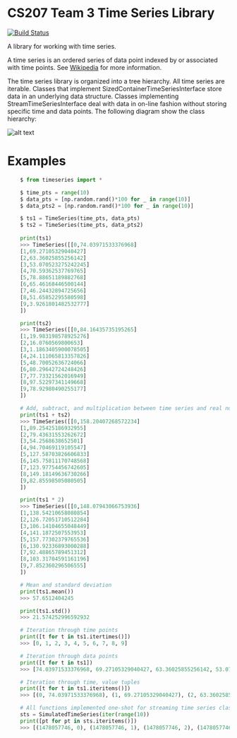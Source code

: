 # CS207 Team 3 Time Series Library

[![Build Status](https://travis-ci.org/cs207-2016/cs207project.svg?branch=master)](https://travis-ci.org/cs207-2016/cs207project)

A library for working with time series. 

A time series is an ordered series of data point indexed by or associated with time points. See [Wikipedia](https://en.wikipedia.org/wiki/Time_series) for more information.

The time series library is organized into a tree hierarchy. All time series are iterable. Classes that implement SizedContainerTimeSeriesInterface store data in an underlying data structure. Classes implementing StreamTimeSeriesInterface deal with data in on-line fashion without storing specific time and data points. The following diagram show the class hierarchy:

![alt text](https://github.com/cs207project/images/class_hierarchy.png "Class Hierarchy1")

# Examples

```python
	$ from timeseries import *

	$ time_pts = range(10)
	$ data_pts = [np.random.rand()*100 for _ in range(10)]
	$ data_pts2 = [np.random.rand()*100 for _ in range(10)]

	$ ts1 = TimeSeries(time_pts, data_pts)
	$ ts2 = TimeSeries(time_pts, data_pts2)
	
	print(ts1)
	>>> TimeSeries([[0,74.03971533376968]
	[1,69.27105329040427]
	[2,63.36025855256142]
	[3,53.070523275242245]
	[4,70.59362537769765]
	[5,78.88651189882768]
	[6,65.46168446500144]
	[7,46.24432894725656]
	[8,51.65852295580598]
	[9,3.9261801482532777]
	])	

	print(ts2)
	>>> TimeSeries([[0,84.16435735195265]
	[1,19.983198578925276]
	[2,16.0760569800653]
	[3,1.1863405900078505]
	[4,24.111065813357826]
	[5,48.70052636724066]
	[6,80.29642724248426]
	[7,77.73321562016949]
	[8,97.52297341149668]
	[9,78.92980490255177]
	])

	# Add, subtract, and multiplication between time series and real numbers supported
	print(ts1 + ts2)
	>>> TimeSeries([[0,158.20407268572234]
	[1,89.25425186932955]
	[2,79.43631553262672]
	[3,54.2568638652501]
	[4,94.70469119105547]
	[5,127.58703826606833]
	[6,145.75811170748568]
	[7,123.97754456742605]
	[8,149.18149636730266]
	[9,82.85598505080505]
	])

	print(ts1 * 2)
	>>> TimeSeries([[0,148.07943066753936]
	[1,138.54210658080854]
	[2,126.72051710512284]
	[3,106.14104655048449]
	[4,141.1872507553953]
	[5,157.77302379765536]
	[6,130.92336893000288]
	[7,92.48865789451312]
	[8,103.31704591161196]
	[9,7.852360296506555]
	])

	# Mean and standard deviation
	print(ts1.mean())
	>>> 57.6512404245

	print(ts1.std())
	>>> 21.574252996592932

	# Iteration through time points
	print([t for t in ts1.itertimes()])
	>>> [0, 1, 2, 3, 4, 5, 6, 7, 8, 9]

	# Iteration through data points
	print([t for t in ts1])
	>>> [74.03971533376968, 69.27105329040427, 63.36025855256142, 53.070523275242245, 70.59362537769765, 78.88651189882768, 65.46168446500144, 46.24432894725656, 51.65852295580598, 3.9261801482532777]

	# Iteration through time, value tuples
	print([t for t in ts1.iteritems()])
	>>> [(0, 74.03971533376968), (1, 69.27105329040427), (2, 63.36025855256142), (3, 53.070523275242245), (4, 70.59362537769765), (5, 78.88651189882768), (6, 65.46168446500144), (7, 46.24432894725656), (8, 51.65852295580598), (9, 3.9261801482532777)]

	# All functions implemented one-shot for streaming time series classes
	sts = SimulatedTimeSeries(iter(range(10))
	print([pt for pt in sts.iteritems()])
	>>> [(1478057746, 0), (1478057746, 1), (1478057746, 2), (1478057746, 3), (1478057746, 4), (1478057746, 5), (1478057746, 6), (1478057746, 7), (1478057746, 8), (1478057746, 9)]

```

